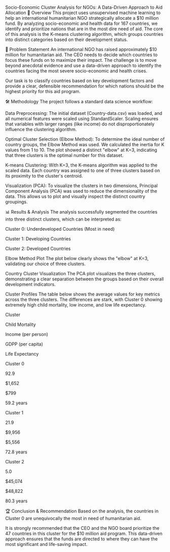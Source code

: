 Socio-Economic Cluster Analysis for NGOs: A Data-Driven Approach to Aid Allocation
📖 Overview
This project uses unsupervised machine learning to help an international humanitarian NGO strategically allocate a $10 million fund. By analyzing socio-economic and health data for 167 countries, we identify and prioritize nations that are in the most dire need of aid. The core of this analysis is the K-means clustering algorithm, which groups countries into distinct categories based on their development status.

🎯 Problem Statement
An international NGO has raised approximately $10 million for humanitarian aid. The CEO needs to decide which countries to focus these funds on to maximize their impact. The challenge is to move beyond anecdotal evidence and use a data-driven approach to identify the countries facing the most severe socio-economic and health crises.

Our task is to classify countries based on key development factors and provide a clear, defensible recommendation for which nations should be the highest priority for this aid program.

🛠️ Methodology
The project follows a standard data science workflow:

Data Preprocessing: The initial dataset (Country-data.csv) was loaded, and all numerical features were scaled using StandardScaler. Scaling ensures that variables with larger ranges (like income) do not disproportionately influence the clustering algorithm.

Optimal Cluster Selection (Elbow Method): To determine the ideal number of country groups, the Elbow Method was used. We calculated the inertia for K values from 1 to 10. The plot showed a distinct "elbow" at K=3, indicating that three clusters is the optimal number for this dataset.

K-means Clustering: With K=3, the K-means algorithm was applied to the scaled data. Each country was assigned to one of three clusters based on its proximity to the cluster's centroid.

Visualization (PCA): To visualize the clusters in two dimensions, Principal Component Analysis (PCA) was used to reduce the dimensionality of the data. This allows us to plot and visually inspect the distinct country groupings.

📊 Results & Analysis
The analysis successfully segmented the countries into three distinct clusters, which can be interpreted as:

Cluster 0: Underdeveloped Countries (Most in need)

Cluster 1: Developing Countries

Cluster 2: Developed Countries

Elbow Method Plot
The plot below clearly shows the "elbow" at K=3, validating our choice of three clusters.

Country Cluster Visualization
The PCA plot visualizes the three clusters, demonstrating a clear separation between the groups based on their overall development indicators.

Cluster Profiles
The table below shows the average values for key metrics across the three clusters. The differences are stark, with Cluster 0 showing extremely high child mortality, low income, and low life expectancy.

Cluster

Child Mortality

Income (per person)

GDPP (per capita)

Life Expectancy

Cluster 0

92.9

$1,652

$799

59.2 years

Cluster 1

21.9

$9,956

$5,556

72.8 years

Cluster 2

5.0

$45,074

$48,822

80.3 years

🏆 Conclusion & Recommendation
Based on the analysis, the countries in Cluster 0 are unequivocally the most in need of humanitarian aid.

It is strongly recommended that the CEO and the NGO board prioritize the 47 countries in this cluster for the $10 million aid program. This data-driven approach ensures that the funds are directed to where they can have the most significant and life-saving impact.
